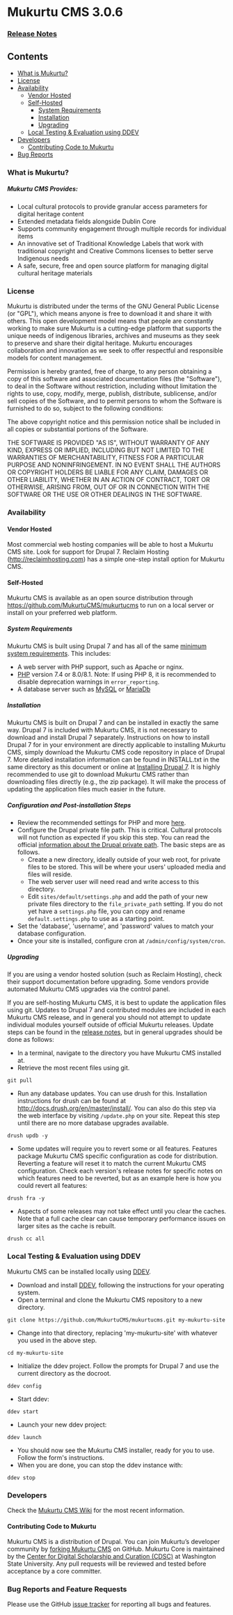 # Mukurtu CMS 3.0.6
### [Release Notes](VERSION.md)

## Contents
* [What is Mukurtu?](#whatis)
* [License](#license)
* [Availability](#availability)
  * [Vendor Hosted](#vendor-hosted)
  * [Self-Hosted](#self-hosted)
    * [System Requirements](#system-requirements)
    * [Installation](#installation)
    * [Upgrading](#upgrading)
  * [Local Testing & Evaluation using DDEV](#ddev)
* [Developers](#developers)
  * [Contributing Code to Mukurtu](#code-contributing)
* [Bug Reports](#bug-reports)

### <a name="whatis"></a>What is Mukurtu?
##### Mukurtu CMS Provides:

* Local cultural protocols to provide granular access parameters for digital heritage content
* Extended metadata fields alongside Dublin Core
* Supports community engagement through multiple records for individual items
* An innovative set of Traditional Knowledge Labels that work with traditional copyright and Creative Commons licenses to better serve Indigenous needs
* A safe, secure, free and open source platform for managing digital cultural heritage materials

### <a name="license"></a>License

Mukurtu is distributed under the terms of the GNU General Public License (or "GPL"), which means anyone is free to download it and share it with others. This open development model means that people are constantly working to make sure Mukurtu is a cutting-edge platform that supports the unique needs of indigenous libraries, archives and museums as they seek to preserve and share their digital heritage. Mukurtu encourages collaboration and innovation as we seek to offer respectful and responsible models for content management.

Permission is hereby granted, free of charge, to any person obtaining a copy of this software and associated documentation files (the "Software"), to deal in the Software without restriction, including without limitation the rights to use, copy, modify, merge, publish, distribute, sublicense, and/or sell copies of the Software, and to permit persons to whom the Software is furnished to do so, subject to the following conditions:

The above copyright notice and this permission notice shall be included in all copies or substantial portions of the Software.

THE SOFTWARE IS PROVIDED "AS IS", WITHOUT WARRANTY OF ANY KIND, EXPRESS OR IMPLIED, INCLUDING BUT NOT LIMITED TO THE WARRANTIES OF MERCHANTABILITY, FITNESS FOR A PARTICULAR PURPOSE AND NONINFRINGEMENT. IN NO EVENT SHALL THE AUTHORS OR COPYRIGHT HOLDERS BE LIABLE FOR ANY CLAIM, DAMAGES OR OTHER LIABILITY, WHETHER IN AN ACTION OF CONTRACT, TORT OR OTHERWISE, ARISING FROM, OUT OF OR IN CONNECTION WITH THE SOFTWARE OR THE USE OR OTHER DEALINGS IN THE SOFTWARE.

### <a name="availability"></a>Availability

#### <a name="vendor-hosted"></a> Vendor Hosted
Most commercial web hosting companies will be able to host a Mukurtu CMS site. Look for support for Drupal 7. Reclaim Hosting (http://reclaimhosting.com) has a simple one-step install option for Mukurtu CMS.

#### <a name="self-hosted"></a>Self-Hosted
Mukurtu CMS is available as an open source distribution through https://github.com/MukurtuCMS/mukurtucms to run on a local server or install on your preferred web platform.

##### <a name="system-requirements"></a>System Requirements
Mukurtu CMS is built using Drupal 7 and has all of the same [minimum system requirements](https://www.drupal.org/docs/7/system-requirements). This includes:
* A web server with PHP support, such as Apache or nginx.
* [PHP](http://www.php.net/) version 7.4 or 8.0/8.1. Note: If using PHP 8, it is recommended to disable deprecation warnings in `error_reporting`.
* A database server such as [MySQL](http://www.mysql.com/) or [MariaDb](https://mariadb.org/)

##### <a name="installation"></a>Installation
Mukurtu CMS is built on Drupal 7 and can be installed in exactly the same way. Drupal 7 is included with Mukurtu CMS, it is not necessary to download and install Drupal 7 separately. Instructions on how to install Drupal 7 for in your environment are directly applicable to installing Mukurtu CMS, simply download the Mukurtu CMS code repository in place of Drupal 7. More detailed installation information can be found in INSTALL.txt in the same directory as this document or online at [Installing Drupal 7](https://www.drupal.org/docs/7/install). It is highly recommended to use git to download Mukurtu CMS rather than downloading files directly (e.g., the zip package). It will make the process of updating the application files much easier in the future.

##### Configuration and Post-installation Steps
* Review the recommended settings for PHP and more [here](https://github.com/MukurtuCMS/mukurtucms/wiki/Quick-Installation-Information-for-Experienced-Drupal-Admins).
* Configure the Drupal private file path. This is critical. Cultural protocols will not function as expected if you skip this step. You can read the official [information about the Drupal private path](https://www.drupal.org/docs/7/core/modules/file/overview). The basic steps are as follows.
  * Create a new directory, ideally outside of your web root, for private files to be stored. This will be where your users' uploaded media and files will reside.
  * The web server user will need read and write access to this directory.
  * Edit `sites/default/settings.php` and add the path of your new private files directory to the `file_private_path` setting. If you do not yet have a `settings.php` file, you can copy and rename `default.settings.php` to use as a starting point.
* Set the 'database', 'username', and 'password' values to match your database configuration.
* Once your site is installed, configure cron at `/admin/config/system/cron`.

##### <a name="upgrading"></a>Upgrading

If you are using a vendor hosted solution (such as Reclaim Hosting), check their support documentation before upgrading. Some vendors provide automated Mukurtu CMS upgrades via the control panel.

If you are self-hosting Mukurtu CMS, it is best to update the application files using git. Updates to Drupal 7 and contributed modules are included in each Mukurtu CMS release, and in general you should not attempt to update individual modules yourself outside of official Mukurtu releases. Update steps can be found in the [release notes](https://github.com/MukurtuCMS/mukurtucms/blob/master/VERSION.md), but in general upgrades should be done as follows:

* In a terminal, navigate to the directory you have Mukurtu CMS installed at.
* Retrieve the most recent files using git.
```
git pull
```
* Run any database updates. You can use drush for this. Installation instructions for drush can be found at http://docs.drush.org/en/master/install/. You can also do this step via the web interface by visiting `/update.php` on your site. Repeat this step until there are no more database upgrades available.
 ```
 drush updb -y
 ```
* Some updates will require you to revert some or all features. Features package Mukurtu CMS specific configuration as code for distribution. Reverting a feature will reset it to match the current Mukurtu CMS configuration. Check each version's release notes for specific notes on which features need to be reverted, but as an example here is how you could revert all features:
```
drush fra -y
```
* Aspects of some releases may not take effect until you clear the caches. Note that a full cache clear can cause temporary performance issues on larger sites as the cache is rebuilt.
```
drush cc all
```


### <a name="ddev"></a>Local Testing & Evaluation using DDEV
Mukurtu CMS can be installed locally using [DDEV](https://ddev.com/).
* Download and install [DDEV](https://github.com/drud/ddev), following the instructions for your operating system.
* Open a terminal and clone the Mukurtu CMS repository to a new directory.
```
git clone https://github.com/MukurtuCMS/mukurtucms.git my-mukurtu-site
```
* Change into that directory, replacing 'my-mukurtu-site' with whatever you used in the above step.
```
cd my-mukurtu-site
```
* Initialize the ddev project. Follow the prompts for Drupal 7 and use the current directory as the docroot.
```
ddev config
```
* Start ddev:
```
ddev start
```
* Launch your new ddev project:
```
ddev launch
```
* You should now see the Mukurtu CMS installer, ready for you to use. Follow the form's instructions.
* When you are done, you can stop the ddev instance with:
```
ddev stop
```

### <a name="developers"></a>Developers

Check the [Mukurtu CMS Wiki](https://github.com/MukurtuCMS/mukurtucms/wiki) for the most recent information.

#### <a name="code-contributing"></a>Contributing Code to Mukurtu
Mukurtu CMS is a distribution of Drupal. You can join Mukurtu’s developer community by [forking Mukurtu CMS](https://github.com/mukurtucms/mukurtucms) on GitHub.
Mukurtu Core is maintained by the [Center for Digital Scholarship and Curation (CDSC)](http://cdsc.libraries.wsu.edu) at Washington State University. Any pull requests will be reviewed and tested before acceptance by a core committer.

### <a name="bug-reports"></a>Bug Reports and Feature Requests
Please use the GitHub [issue tracker](https://github.com/MukurtuCMS/mukurtucms/issues) for reporting all bugs and features.
